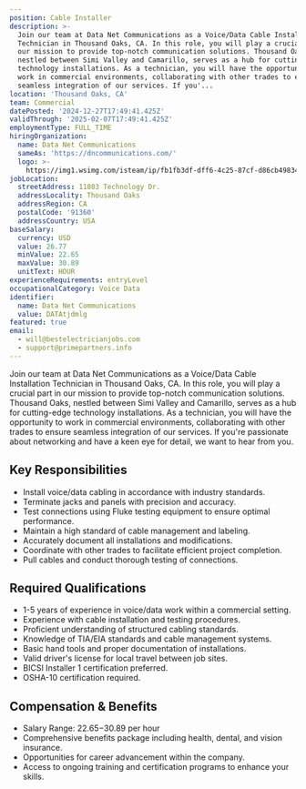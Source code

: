 ```yaml
---
position: Cable Installer
description: >-
  Join our team at Data Net Communications as a Voice/Data Cable Installation
  Technician in Thousand Oaks, CA. In this role, you will play a crucial part in
  our mission to provide top-notch communication solutions. Thousand Oaks,
  nestled between Simi Valley and Camarillo, serves as a hub for cutting-edge
  technology installations. As a technician, you will have the opportunity to
  work in commercial environments, collaborating with other trades to ensure
  seamless integration of our services. If you'...
location: 'Thousand Oaks, CA'
team: Commercial
datePosted: '2024-12-27T17:49:41.425Z'
validThrough: '2025-02-07T17:49:41.425Z'
employmentType: FULL_TIME
hiringOrganization:
  name: Data Net Communications
  sameAs: 'https://dncommunications.com/'
  logo: >-
    https://img1.wsimg.com/isteam/ip/fb1fb3df-dff6-4c25-87cf-d86cb49834bd/logo/6a33dad7-451e-4204-ae39-ec25122c905e.jpg/:/rs=h:125
jobLocation:
  streetAddress: 11803 Technology Dr.
  addressLocality: Thousand Oaks
  addressRegion: CA
  postalCode: '91360'
  addressCountry: USA
baseSalary:
  currency: USD
  value: 26.77
  minValue: 22.65
  maxValue: 30.89
  unitText: HOUR
experienceRequirements: entryLevel
occupationalCategory: Voice Data
identifier:
  name: Data Net Communications
  value: DATAtjdmlg
featured: true
email:
  - will@bestelectricianjobs.com
  - support@primepartners.info
---
```




Join our team at Data Net Communications as a Voice/Data Cable Installation Technician in Thousand Oaks, CA. In this role, you will play a crucial part in our mission to provide top-notch communication solutions. Thousand Oaks, nestled between Simi Valley and Camarillo, serves as a hub for cutting-edge technology installations. As a technician, you will have the opportunity to work in commercial environments, collaborating with other trades to ensure seamless integration of our services. If you're passionate about networking and have a keen eye for detail, we want to hear from you.

## Key Responsibilities

- Install voice/data cabling in accordance with industry standards.
- Terminate jacks and panels with precision and accuracy.
- Test connections using Fluke testing equipment to ensure optimal performance.
- Maintain a high standard of cable management and labeling.
- Accurately document all installations and modifications.
- Coordinate with other trades to facilitate efficient project completion.
- Pull cables and conduct thorough testing of connections.

## Required Qualifications

- 1-5 years of experience in voice/data work within a commercial setting.
- Experience with cable installation and testing procedures.
- Proficient understanding of structured cabling standards.
- Knowledge of TIA/EIA standards and cable management systems.
- Basic hand tools and proper documentation of installations.
- Valid driver's license for local travel between job sites.
- BICSI Installer 1 certification preferred.
- OSHA-10 certification required.

## Compensation & Benefits

- Salary Range: $22.65-$30.89 per hour
- Comprehensive benefits package including health, dental, and vision insurance.
- Opportunities for career advancement within the company.
- Access to ongoing training and certification programs to enhance your skills.
